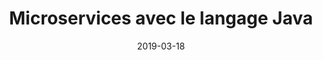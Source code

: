 ---
title: Microservices avec le langage Java
tags: [Service web, Microservices, Docker, Java]
direct_link: https://github.com/mickaelbaron/javamicroservices-tutorial
image: /images/javamicroservices.png
description: Apprendre à développer une application basée sur une architecture microservices avec Docker et le langage Java.
category: Atelier
weight: 5
date: 2019-03-18
---
